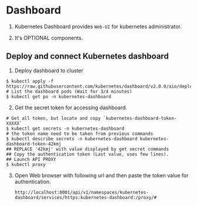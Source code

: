# Dashboard

1. Kubernetes Dashboard provides `Web-UI` for kubernetes administrator.

2. It's OPTIONAL components.

## Deploy and connect Kubernetes dashboard

1. Deploy dashboard to cluster
```
$ kubectl apply -f https://raw.githubusercontent.com/kubernetes/dashboard/v2.0.0/aio/deploy/recommended.yaml
# List the dashboard pods (Wait for 3/4 minutes)
$ kubectl get po -n kubernetes-dashboard
```


2.  Get the secret token for accessing dashboard.

```
# Get all token, but locate and copy `kubernetes-dashboard-token-XXXXX`
$ kubectl get secrets -n kubernetes-dashboard
# the token name need to be taken from previous commands
$ kubectl describe secrets -n kubernetes-dashboard kubernetes-dashboard-token-42kmj
## REPLACE '42kmj' with value displayed by get secret commands
## Copy the authentication token (Last value, uses few lines).
## Launch API PROXY
$ kubectl proxy
```

3. Open Web browser with following url and then paste the token value for authentication.

    `http://localhost:8001/api/v1/namespaces/kubernetes-dashboard/services/https:kubernetes-dashboard:/proxy/#`

